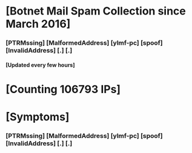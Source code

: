 # [Botnet Mail Spam Collection since March 2016]
### [PTRMssing] [MalformedAddress] [ylmf-pc] [spoof] [InvalidAddress] [.] [.]
#### [Updated every few hours]

# [Counting 106793 IPs]

# [Symptoms] 
###   [PTRMssing] [MalformedAddress] [ylmf-pc] [spoof] [InvalidAddress] [.] [.]
